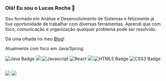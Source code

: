 ### Olá! Eu sou o Lucas Rocha 👋

Sou formado em Análise e Desenvolvimento de Sistemas e felizmente já tive oportunidade de trabalhar com diversas ferramentas.
Aprendi que com foco, comunicação e organização qualquer problema pode ser resolvido.

Dá uma olhada no meu [Blog](https://lrocha-blog.vercel.app/)!

Atualmente com foco em Java/Spring.

<div>
<img src="https://img.shields.io/badge/Java-ED8B00?style=for-the-badge&logo=java&logoColor=white" alt="Java Badge">
<img src="https://img.shields.io/badge/spring-00FF7F?style=for-the-badge&logo=spring&logoColor=white alt="Spring Badge">
<img src="https://img.shields.io/badge/JavaScript-F7DF1E?style=for-the-badge&logo=javascript&logoColor=black" alt="Javascript">
<img src="https://img.shields.io/badge/React-20232A?style=for-the-badge&logo=react&logoColor=61DAFB" alt="React">
<img src="https://img.shields.io/badge/next-000000?style=for-the-badge&logo=nextjs&logoColor=white alt="Next">
<img src="https://img.shields.io/badge/HTML5-E34F26?style=for-the-badge&logo=html5&logoColor=white" alt="HTML5 Badge">
<img src="https://img.shields.io/badge/CSS3-1572B6?style=for-the-badge&logo=css3&logoColor=white" alt="CSS3 Badge">
</div>

##

<div>
<a href="https://www.linkedin.com/in/lucas-gabriel-santos-rocha-048b8b158/" target="_blank"><img src="https://img.shields.io/badge/LinkedIn-0077B5?style=for-the-badge&logo=linkedin&logoColor=white"></a>
<a href="https://lrocha-blog.vercel.app/" target="_blank"><img src="https://img.shields.io/badge/Blog-000000?style=for-the-badge"></a>
</div>

